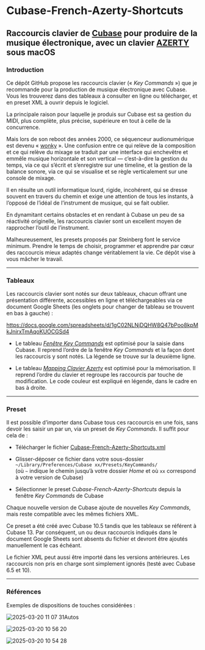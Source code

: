 # Cubase-French-Azerty-Shortcuts
## Raccourcis clavier de [Cubase](https://fr.wikipedia.org/wiki/Cubase) pour produire de la musique électronique, avec un clavier [AZERTY](https://fr.wikipedia.org/wiki/AZERTY) sous macOS

### Introduction

Ce dépôt GitHub propose les raccourcis clavier (« _Key Commands_ ») que je recommande pour la production de musique électronique avec Cubase. Vous les trouverez dans des tableaux à consulter en ligne ou télécharger, et en preset XML à ouvrir depuis le logiciel.

La principale raison pour laquelle je produis sur Cubase est sa gestion du MIDI, plus complète, plus précise, supérieure en tout à celle de la concurrence.

Mais lors de son reboot des années 2000, ce séquenceur audionumérique est devenu « [wonky](https://www.linkedin.com/posts/pavel-samsonov-44ba2833_trying-to-improve-the-wrong-dimension-of-activity-7178479192555077633-4NVo) ». Une confusion entre ce qui relève de la composition et ce qui relève du mixage se traduit par une interface qui enchevêtre et emmêle musique horizontale et son vertical — c’est-à-dire la gestion du temps, via ce qui s’écrit et s’enregistre sur une timeline, et la gestion de la balance sonore, via ce qui se visualise et se règle verticalement sur une console de mixage.

Il en résulte un outil informatique lourd, rigide, incohérent, qui se dresse souvent en travers du chemin et exige une attention de tous les instants, à l’opposé de l’idéal de l’instrument de musique, qui se fait oublier.

En dynamitant certains obstacles et en rendant à Cubase un peu de sa réactivité originelle, les raccourcis clavier sont un excellent moyen de rapprocher l’outil de l’instrument.

Malheureusement, les presets proposés par Steinberg font le service minimum. Prendre le temps de choisir, programmer et apprendre par cœur des raccourcis mieux adaptés change véritablement la vie. Ce dépôt vise à vous mâcher le travail.

---

### Tableaux

Les raccourcis clavier sont notés sur deux tableaux, chacun offrant une présentation différente, accessibles en ligne et téléchargeables via ce document Google Sheets (les onglets pour changer de tableau se trouvent en bas à gauche) :

https://docs.google.com/spreadsheets/d/1gC02NLNjDQHW8Q47bPoo8kpMkJnirxTmAqoKUOCGSd4

- Le tableau _[Fenêtre Key Commands](https://docs.google.com/spreadsheets/d/1gC02NLNjDQHW8Q47bPoo8kpMkJnirxTmAqoKUOCGSd4/edit?gid=0)_ est optimisé pour la saisie dans Cubase. Il reprend l’ordre de la fenêtre _Key Commands_ et la façon dont les raccourcis y sont notés. La légende se trouve sur la deuxième ligne.

- Le tableau _[Mapping Clavier Azerty](https://docs.google.com/spreadsheets/d/1gC02NLNjDQHW8Q47bPoo8kpMkJnirxTmAqoKUOCGSd4/edit?gid=753362515)_ est optimisé pour la mémorisation. Il reprend l’ordre du clavier et regroupe les raccourcis par touche de modification. Le code couleur est expliqué en légende, dans le cadre en bas à droite.

---

### Preset

Il est possible d’importer dans Cubase tous ces raccourcis en une fois, sans devoir les saisir un par un, via un preset de _Key Commands_. Il suffit pour cela de :

- Télécharger le fichier [Cubase-French-Azerty-Shortcuts.xml](https://github.com/TheMicronauts/Cubase-French-Azerty-Shortcuts/releases/download/v1.0.1/Cubase-French-Azerty-Shortcuts.xml)

- Glisser-déposer ce fichier dans votre sous-dossier `~/Library/Preferences/Cubase xx/Presets/KeyCommands/`                
  (où `~` indique le chemin jusqu’à votre dossier _Home_ et où `xx` correspond à votre version de Cubase)

- Sélectionner le preset _Cubase-French-Azerty-Shortcuts_ depuis la fenêtre _Key Commands_ de Cubase

Chaque nouvelle version de Cubase ajoute de nouvelles _Key Commands_, mais reste compatible avec les mêmes fichiers XML.

Ce preset a été créé avec Cubase 10.5 tandis que les tableaux se référent à Cubase 13. Par conséquent, un ou deux raccourcis indiqués dans le document Google Sheets sont absents du fichier et devront être ajoutés manuellement le cas échéant.

Le fichier XML peut aussi être importé dans les versions antérieures. Les raccourcis non pris en charge sont simplement ignorés (testé avec Cubase 6.5 et 10).

---

### Références

Exemples de dispositions de touches considérées :

![2025-03-20 11 07 31Autos](https://github.com/user-attachments/assets/1dee9a29-8ed2-4112-9f4e-ba61e4adce83)

![2025-03-20 10 56 20](https://github.com/user-attachments/assets/6061b62f-f09e-4df9-8978-c6eb22e843cf)

![2025-03-20 10 54 28](https://github.com/user-attachments/assets/43bf3ab7-0cbd-492a-819e-b44edfb27c13)
